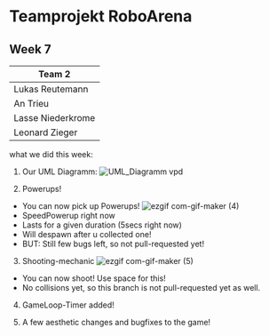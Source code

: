 # Teamprojekt RoboArena
## Week 7

| Team 2 |
| ----------------- |
| Lukas Reutemann   | 
| An Trieu          | 
| Lasse Niederkrome |
| Leonard Zieger    |


what we did this week:


1. Our UML Diagramm:
![UML_Diagramm vpd](https://user-images.githubusercontent.com/70217976/176684333-3f9b5645-945f-47e8-a355-ba2de0c8bdf0.svg)


2. Powerups!
- You can now pick up Powerups! 
![ezgif com-gif-maker (4)](https://user-images.githubusercontent.com/70483582/176688723-3f9803f2-8014-4535-bcd3-27f4aca5879e.gif)
- SpeedPowerup right now
- Lasts for a given duration (5secs right now)
- Will despawn after u collected one!
- BUT: Still few bugs left, so not pull-requested yet!

3. Shooting-mechanic
![ezgif com-gif-maker (5)](https://user-images.githubusercontent.com/70483582/176689361-596fe03d-0758-4e7b-b093-8bbfe97a0b7b.gif)
- You can now shoot! Use space for this!
- No collisions yet, so this branch is not pull-requested yet as well.

4. GameLoop-Timer added!

5. A few aesthetic changes and bugfixes to the game!
